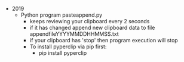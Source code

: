 - 2019
  - Python program pasteappend.py
    - keeps reviewing your clipboard every 2 seconds
    - if it has changed append new clipboard data to file appendfileYYYYMMDDHHMMSS.txt
    - if your clipboard has 'stop' then program execution will stop
    - To install pyperclip via pip first:
      - pip install pyperclip

